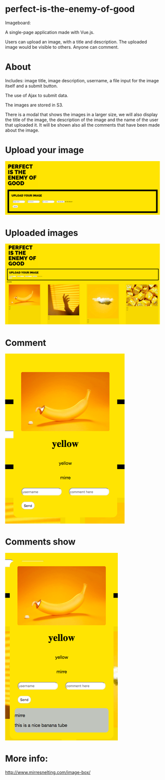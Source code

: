 # perfect-is-the-enemy-of-good

Imageboard:

A single-page application made with Vue.js.

Users can upload an image, with a title and description. The uploaded image would be visible to others. Anyone can comment.


# About

Includes: image title, image description, username, a file input for the image itself and a submit button.

The use of Ajax to submit data.

The images are stored in S3.

There is a modal that shows the images in a larger size, we will also display the title of the image, the description of the image and the name of the user that uploaded it. It will be shown also all the comments that have been made about the image.

# Upload your image

![alt text](https://github.com/mirre777/perfect-is-the-enemy-of-good/blob/master/imageboard.png)


# Uploaded images

![alt text](https://github.com/mirre777/perfect-is-the-enemy-of-good/blob/master/imageboard2.png)


# Comment

![alt text](https://github.com/mirre777/perfect-is-the-enemy-of-good/blob/master/imageboard3.png)


# Comments show

![alt text](https://github.com/mirre777/perfect-is-the-enemy-of-good/blob/master/imageboard4.png)


# More info:

http://www.mirresnelting.com/image-box/
